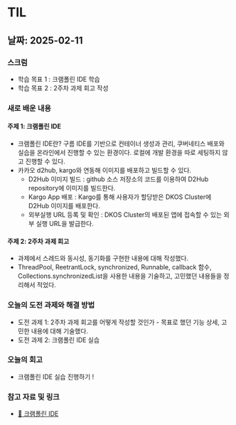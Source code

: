 # TIL 

## 날짜: 2025-02-11

### 스크럼
- 학습 목표 1 : 크램폴린 IDE 학습
- 학습 목표 2 : 2주차 과제 회고 작성

### 새로 배운 내용
#### 주제 1: 크램폴린 IDE
- 크램폴린 IDE란? 구름 IDE를 기반으로 컨테이너 생성과 관리, 쿠버네티스 배포와 실습을 온라인에서 진행할 수 있는 환경이다. 로컬에 개발 환경을 따로 세팅하지 않고 진행할 수 있다. 
- 카카오 d2hub, kargo와 연동해 이미지를 배포하고 빌드할 수 있다.
  - D2Hub 이미지 빌드 : github 소스 저장소의 코드를 이용하여 D2Hub repository에 이미지를 빌드한다.
  - Kargo App 배포 : Kargo를 통해 사용자가 할당받은 DKOS Cluster에 D2Hub 이미지를 배포한다.
  - 외부실행 URL 등록 및 확인 : DKOS Cluster의 배포된 앱에 접속할 수 있는 외부 실행 URL을 발급한다.

#### 주제 2: 2주차 과제 회고 
- 과제에서 스레드와 동시성, 동기화를 구현한 내용에 대해 작성했다.
- ThreadPool, ReetrantLock, synchronized, Runnable, callback 함수, Collections.synchronizedList을 사용한 내용을 기술하고, 고민했던 내용들을 정리해서 적었다.

### 오늘의 도전 과제와 해결 방법
- 도전 과제 1: 2주차 과제 회고를 어떻게 작성할 것인가 - 목표로 했던 기능 상세, 고민한 내용에 대해 기술했다. 
- 도전 과제 2: 크램폴린 IDE 실습
  
### 오늘의 회고
- 크램폴린 IDE 실습 진행하기 ! 

### 참고 자료 및 링크
- [🔗 크램폴린 IDE](https://krampoline-help.goorm.io/)
